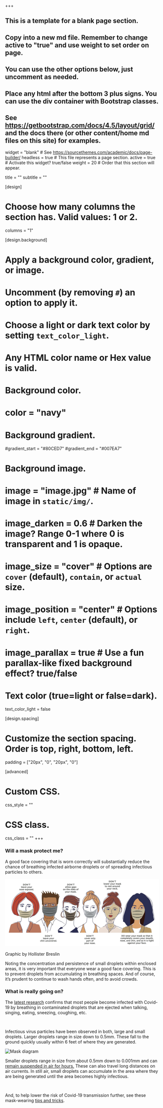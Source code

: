 +++

## This is a template for a blank page section.
## Copy into a new md file. Remember to change active to "true" and use weight to set order on page.
## You can use the other options below, just uncomment as needed.
## Place any html after the bottom 3 plus signs. You can use the div container with Bootstrap classes.
## See https://getbootstrap.com/docs/4.5/layout/grid/ and the docs there (or other content/home md files on this site) for examples.

widget = "blank"  # See https://sourcethemes.com/academic/docs/page-builder/
headless = true  # This file represents a page section.
active = true  # Activate this widget? true/false
weight = 20  # Order that this section will appear.

title = ""
subtitle = ""

[design]
  # Choose how many columns the section has. Valid values: 1 or 2.
  columns = "1"

[design.background]
  # Apply a background color, gradient, or image.
  #   Uncomment (by removing `#`) an option to apply it.
  #   Choose a light or dark text color by setting `text_color_light`.
  #   Any HTML color name or Hex value is valid.

  # Background color.
  # color = "navy"
  
  # Background gradient.
  #gradient_start = "#80CED7"
  #gradient_end = "#007EA7"
  
  # Background image.
  # image = "image.jpg"  # Name of image in `static/img/`.
  # image_darken = 0.6  # Darken the image? Range 0-1 where 0 is transparent and 1 is opaque.
  # image_size = "cover"  #  Options are `cover` (default), `contain`, or `actual` size.
  # image_position = "center"  # Options include `left`, `center` (default), or `right`.
  # image_parallax = true  # Use a fun parallax-like fixed background effect? true/false
  
  # Text color (true=light or false=dark).
  text_color_light = false

[design.spacing]
  # Customize the section spacing. Order is top, right, bottom, left.
  padding = ["20px", "0", "20px", "0"]

[advanced]
 # Custom CSS. 
 css_style = ""
 
 # CSS class.
 css_class = ""
+++

<div class="container-fluid">
  <div class="row align-items-center mt-4">
    <div class="col-xs-12 col-sm-12 col-md-4 col-lg-4 col-xl-4">
      <h3>Will a mask protect me?</h3>
      <p class="text-left">A good face covering that is worn correctly will substantially reduce the chance of breathing infected airborne droplets or of spreading infectious particles to others.</p>
    </div>
    <div class="col-xs-12 col-sm-12 col-md-8 col-lg-8 col-xl-8">
      <img class="img-fluid" src="https://github.com/dickansj/MasterYourPPE/blob/master/assets/images/home/maskhow.jpg?raw=true" alt="How to properly wear a mask">
      <p class="text-muted small">Graphic by Hollister Breslin</p>
    </div>
  </div> 
  <div class="row mt-4">
    <div class="col-xs-12 col-sm-12 col-md-12 col-lg-12 col-xl-12">
      <p class="text-left">Noting the concentration and persistence of small droplets within enclosed areas, it is very important that everyone wear a good face covering. This is to prevent droplets from accumulating in breathing spaces. And of course, it’s prudent to continue to wash hands often, and to avoid crowds.</p>
    </div>
  </div> 
  
  <div class="row mt-4">
    <div class="col-xs-12 col-sm-12 col-md-6 col-lg-6 col-xl-6">
      <h3>What is really going on?</h3>
      <p class="text-left">The <a href="https://www.nytimes.com/2020/08/11/health/coronavirus-aerosols-indoors.html" target="_blank">latest research</a> confirms that most people become infected with Covid-19 by breathing in contaminated droplets that are ejected when talking, singing, eating, sneezing, coughing, etc.</p>
      <br>
      <p class="text-left">Infectious virus particles have been observed in both, large and small droplets. Larger droplets range in size down to 0.5mm. These fall to the ground quickly usually within 6 feet of where they are generated.</p>
    </div>
    <div class="col-xs-12 col-sm-12 col-md-6 col-lg-6 col-xl-6 order-xs-last order-sm-last order-md-first order-lg-first order-xl-first">
      <img class="img-fluid" src="https://i.imgur.com/ZxVItVB.png" alt="Mask diagram">
    </div>
  </div>

  <div class="row">
    <div class="col-xs-12 col-sm-12 col-md-12 col-lg-12 col-xl-12 mx-4">
      <p class="text-left">Smaller droplets range in size from about 0.5mm down to 0.001mm and can <a href="https://economictimes.indiatimes.com/news/science/coronavirus-can-travel-up-to-8-metres-from-exhalation-linger-in-air-for-hours-mit-scientist-says/articleshow/74928356.cms?from=mdr" target="_blank">remain suspended in air for hours.</a> These can also travel long distances on air currents.  In still air, small droplets can accumulate in the area where they are being generated until the area becomes highly infectious.</p>
      <br>
      <p class="text-left">And, to help lower the risk of Covid-19 transmission further, see these mask-wearing <a href="https://www.masteryourppe.com/tips">tips and tricks</a>.</p>
    </div>
  </div> 

</div>
